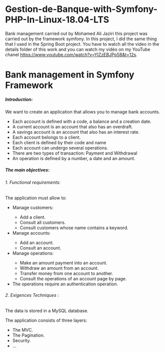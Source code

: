 # Gestion-de-Banque-with-Symfony-PHP-In-Linux-18.04-LTS

Bank management carried out by Mohamed Ali Jaziri this project was carried out by the framework symfony. In this project, I did the same thing that I used in the Spring Boot project. You have to watch all the video in the details folder of this work and you can watch my vidéo on my YouTube chanel https://www.youtube.com/watch?v=YIZzEBJPp58&t=12s.
 

# Bank management in Symfony Framework
<h5>Introduction:</h5>
 <p>We want to create an application that allows you to manage bank accounts.</p>
 <ul>
  <li>Each account is defined with a code, a balance and a creation date.</li>
  <li>A current account is an account that also has an overdraft.</li>
  <li>A savings account is an account that also has an interest rate.</li>
  <li>Each account belongs to a client.</li>
  <li>Each client is defined by their code and name</li>
  <li>Each account can undergo several operations.</li>
  <li>There are two types of transaction: Payment and Withdrawal</li>
  <li>An operation is defined by a number, a date and an amount.</li>
</ul>
<h5>The main objectives:</h5>
<h6> 1. Functional requirements:</h6>
<p>The application must allow to:</p>
<ul>
 <li>Manage customers:</li>
 <ul>
  <li>Add a client.</li>
  <li> Consult all customers.</li>
  <li> Consult customers whose name contains a keyword.</li>
 </ul>
 <li>Manage accounts:</li>
 <ul>
  <li>Add an account.</li>
  <li>Consult an account.</li>
 </ul>
 <li>Manage operations:</li>
 <ul>
  <li>Make an amount payment into an account.</li>
  <li>Withdraw an amount from an account.</li>
  <li>Transfer money from one account to another.</li>
  <li>Consult the operations of an account page by page.</li>
 </ul>
 <li>The operations require an authentication operation.</li>
</ul>
<h6> 2. Exigences Techniques :</h6>
<p>The data is stored in a MySQL database.</p>
<p>The application consists of three layers:
<ul>
 <li>The MVC.</li>
 <li>The Pagination.</li>
 <li>Security.</li>
  <li>...</li>
 </ul>
</p>

